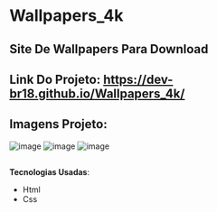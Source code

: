 # Wallpapers_4k


## Site De Wallpapers Para Download




## Link Do Projeto: https://dev-br18.github.io/Wallpapers_4k/



## Imagens Projeto:
![image](https://user-images.githubusercontent.com/79475211/225445602-a9f543e6-28a2-4c3c-8d53-a42cc326a5ce.png)
![image](https://user-images.githubusercontent.com/79475211/225445623-ef650ee1-6005-4768-89a1-5f8dc2ed44cf.png)
![image](https://user-images.githubusercontent.com/79475211/225445654-9d45629b-e2e2-40f1-974a-156b293c780f.png)


##

**Tecnologias Usadas**:
- Html
- Css
